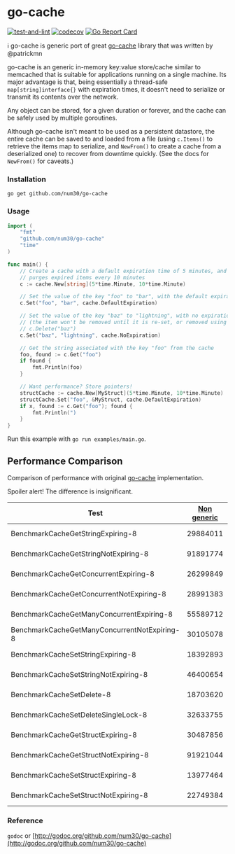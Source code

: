 # go-cache

[![test-and-lint](https://github.com/num30/go-cache/actions/workflows/test.yaml/badge.svg)](https://github.com/num30/go-cache/actions/workflows/test.yaml)
[![codecov](https://codecov.io/gh/num30/go-cache/branch/main/graph/badge.svg?token=FMvJ4TbC2r)](https://codecov.io/gh/num30/go-cache)
[![Go Report Card](https://goreportcard.com/badge/github.com/num30/go-cache)](https://goreportcard.com/report/github.com/num30/go-cache)

ℹ️ go-cache is generic port of great [go-cache](https://github.com/patrickmn/go-cache) library that was written by @patrickmn

go-cache is an generic in-memory key:value store/cache similar to memcached that is
suitable for applications running on a single machine. Its major advantage is
that, being essentially a thread-safe `map[string]interface{}` with expiration
times, it doesn't need to serialize or transmit its contents over the network.

Any object can be stored, for a given duration or forever, and the cache can be
safely used by multiple goroutines.

Although go-cache isn't meant to be used as a persistent datastore, the entire
cache can be saved to and loaded from a file (using `c.Items()` to retrieve the
items map to serialize, and `NewFrom()` to create a cache from a deserialized
one) to recover from downtime quickly. (See the docs for `NewFrom()` for caveats.)

### Installation

`go get github.com/num30/go-cache`

### Usage

```go
import (
	"fmt"
	"github.com/num30/go-cache"
	"time"
)

func main() {
	// Create a cache with a default expiration time of 5 minutes, and which
	// purges expired items every 10 minutes
	c := cache.New[string](5*time.Minute, 10*time.Minute)

	// Set the value of the key "foo" to "bar", with the default expiration time
	c.Set("foo", "bar", cache.DefaultExpiration)

	// Set the value of the key "baz" to "lightning", with no expiration time
	// (the item won't be removed until it is re-set, or removed using
	// c.Delete("baz")
	c.Set("baz", "lightning", cache.NoExpiration)

	// Get the string associated with the key "foo" from the cache
	foo, found := c.Get("foo")
	if found {
		fmt.Println(foo)
	}

	// Want performance? Store pointers!
	structCache := cache.New[MyStruct](5*time.Minute, 10*time.Minute)
	structCache.Set("foo", &MyStruct, cache.DefaultExpiration)
	if x, found := c.Get("foo"); found {
		fmt.Println(")
	}
}
```

Run this example with `go run examples/main.go`.

## Performance Comparison
Comparison of performance with original [go-cache](https://github.com/patrickmn/go-cache) implementation.

Spoiler alert! The difference is insignificant.



| Test                                         |     [Non generic](https://github.com/patrickmn/go-cache)|       |         This version |           |  
|----------------------------------------------|-----------|-------------|-----------|---------------|
| BenchmarkCacheGetStringExpiring-8            | 29884011 | 41.45 ns/op | 28318041 | 43.31 ns/op |
| BenchmarkCacheGetStringNotExpiring-8         | 91891774 | 14.20 ns/op | 72259294 | 14.02 ns/op |
| BenchmarkCacheGetConcurrentExpiring-8        | 26299849 | 42.58 ns/op | 30129078 | 39.53 ns/op |
| BenchmarkCacheGetConcurrentNotExpiring-8     | 28991383 | 41.25 ns/op | 30760544 | 38.09 ns/op |
| BenchmarkCacheGetManyConcurrentExpiring-8    | 55589712 | 44.90 ns/op | 56991110 | 38.86 ns/op |
| BenchmarkCacheGetManyConcurrentNotExpiring-8 | 30105078 | 43.98 ns/op | 46270045 | 41.54 ns/op |
| BenchmarkCacheSetStringExpiring-8            | 18392893 | 63.41 ns/op | 17788724 | 61.42 ns/op |
| BenchmarkCacheSetStringNotExpiring-8         | 46400654 | 28.45 ns/op | 40226074 | 27.41 ns/op |
| BenchmarkCacheSetDelete-8                    | 18703620 | 60.75 ns/op | 18270448 | 59.90 ns/op |
| BenchmarkCacheSetDeleteSingleLock-8          | 32633755 | 39.34 ns/op | 32415156 | 36.96 ns/op |
| BenchmarkCacheGetStructExpiring-8            | 30487856 | 41.60 ns/op | 26925226 | 40.55 ns/op |
| BenchmarkCacheGetStructNotExpiring-8         | 91921044 | 13.94 ns/op | 96379750 | 13.08 ns/op |
| BenchmarkCacheSetStructExpiring-8            | 13977464 | 86.44 ns/op | 13364509 | 87.69 ns/op |
| BenchmarkCacheSetStructNotExpiring-8         | 22749384 | 54.14 ns/op | 23207397 | 52.58 ns/op |

### Reference

`godoc` or [http://godoc.org/github.com/num30/go-cache](http://godoc.org/github.com/num30/go-cache)
